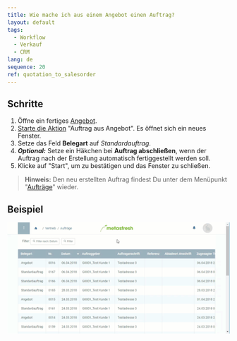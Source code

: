 ```yaml
---
title: Wie mache ich aus einem Angebot einen Auftrag?
layout: default
tags:
  - Workflow
  - Verkauf
  - CRM
lang: de
sequence: 20
ref: quotation_to_salesorder
---
```


## Schritte
1. Öffne ein fertiges [Angebot](Angebot_erstellen).
1. [Starte die Aktion](AktionStarten) "Auftrag aus Angebot". Es öffnet sich ein neues Fenster.
1. Setze das Feld **Belegart** auf *Standardauftrag*.
1. ***Optional:*** Setze ein Häkchen bei **Auftrag abschließen**, wenn der Auftrag nach der Erstellung automatisch fertiggestellt werden soll.
1. Klicke auf "Start", um zu bestätigen und das Fenster zu schließen.
 >**Hinweis:** Den neu erstellten Auftrag findest Du unter dem Menüpunkt "[Aufträge](Menu)" wieder.

## Beispiel
![](assets/Angebot_zu_Auftrag.gif)
